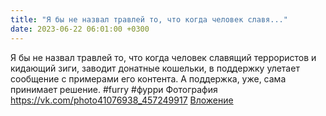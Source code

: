 ```yaml
---
title: "Я бы не назвал травлей то, что когда человек славя..."
date: 2023-06-22 06:01:00 +0300
---
```


Я бы не назвал травлей то, что когда человек славящий террористов и кидающий зиги, заводит донатные кошельки, в поддержку улетает сообщение с примерами его контента. А поддержка, уже, сама принимает решение.
#furry #фурри
Фотография
<a class="vk-attach" href="https://vk.com/photo41076938_457249917">https://vk.com/photo41076938_457249917</a>
<a class="vk-attach" href="https://vk.com/photo41076938_457249917">Вложение</a>
